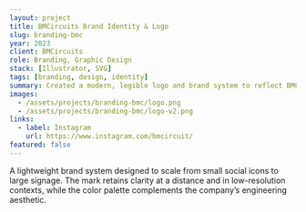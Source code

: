 ```yaml
---
layout: project
title: BMCircuits Brand Identity & Logo
slug: branding-bmc
year: 2023
client: BMCircuits
role: Branding, Graphic Design
stack: [Illustrator, SVG]
tags: [branding, design, identity]
summary: Created a modern, legible logo and brand system to reflect BMCircuits’ engineering focus.
images:
  - /assets/projects/branding-bmc/logo.png
  - /assets/projects/branding-bmc/logo-v2.png
links:
  - label: Instagram
    url: https://www.instagram.com/bmcircuit/
featured: false
---
```


A lightweight brand system designed to scale from small social icons to large signage. The mark retains clarity at a distance and in low-resolution contexts, while the color palette complements the company’s engineering aesthetic.
